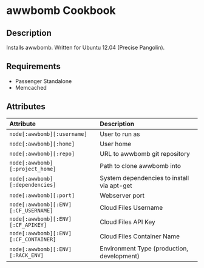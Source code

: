 # awwbomb Cookbook

## Description
Installs awwbomb. Written for Ubuntu 12.04 (Precise Pangolin).

## Requirements
* Passenger Standalone
* Memcached

## Attributes
| Attribute | Description |
|:-------------|:----------------|
| `node[:awwbomb][:username]` | User to run as |
| `node[:awwbomb][:home]` | User home |
| `node[:awwbomb][:repo]` | URL to awwbomb git repository |
| `node[:awwbomb][:project_home]` | Path to clone awwbomb into |
| `node[:awwbomb][:dependencies]` | System dependencies to install via apt-get |
| `node[:awwbomb][:port]` | Webserver port |
| `node[:awwbomb][:ENV][:CF_USERNAME]` | Cloud Files Username |
| `node[:awwbomb][:ENV][:CF_APIKEY]` | Cloud Files API Key |
| `node[:awwbomb][:ENV][:CF_CONTAINER]` | Cloud Files Container Name |
| `node[:awwbomb][:ENV][:RACK_ENV]` | Environment Type (production, development) |

